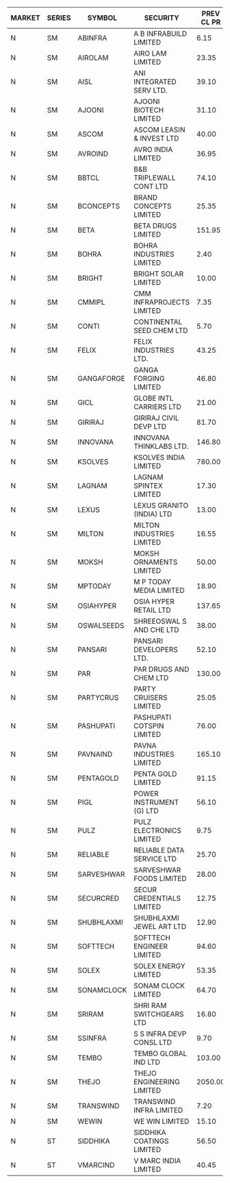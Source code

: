 


| MARKET | SERIES | SYMBOL | SECURITY | PREV CL PR | OPEN PRICE | HIGH PRICE | LOW PRICE | CLOSE PRICE | NET TRDVAL | NET TRDQTY | CORP IND | HI 52 WK | LO 52 WK |
| ----- | ----- | ----- | ----- | ----- | ----- | ----- | ----- | ----- | ----- | ----- | ----- | ----- | ----- |
| N | SM | ABINFRA | A B INFRABUILD LIMITED | 6.15 | 5.85 | 6.15 | 5.85 | 6.15 | 48000.00 | 8000 |  | 10.25 | 5.00 |
| N | SM | AIROLAM | AIRO LAM LIMITED | 23.35 | 25.00 | 25.00 | 25.00 | 25.00 | 75000.00 | 3000 |  | 36.00 | 17.35 |
| N | SM | AISL | ANI INTEGRATED SERV LTD. | 39.10 | 38.40 | 39.85 | 38.40 | 39.25 | 707760.00 | 18000 |  | 41.40 | 14.30 |
| N | SM | AJOONI | AJOONI BIOTECH LIMITED | 31.10 | 32.50 | 32.65 | 32.00 | 32.00 | 860802.80 | 26664 |  | 36.50 | 6.35 |
| N | SM | ASCOM | ASCOM LEASIN & INVEST LTD | 40.00 | 36.00 | 36.00 | 36.00 | 36.00 | 144000.00 | 4000 |  | 46.50 | 30.00 |
| N | SM | AVROIND | AVRO INDIA LIMITED | 36.95 | 35.00 | 35.00 | 35.00 | 35.00 | 70000.00 | 2000 |  | 51.00 | 35.00 |
| N | SM | BBTCL | B&B TRIPLEWALL CONT LTD | 74.10 | 75.00 | 75.00 | 75.00 | 75.00 | 225000.00 | 3000 |  | 83.95 | 27.20 |
| N | SM | BCONCEPTS | BRAND CONCEPTS LIMITED | 25.35 | 26.55 | 26.55 | 26.55 | 26.55 | 159300.00 | 6000 |  | 32.05 | 13.70 |
| N | SM | BETA | BETA DRUGS LIMITED | 151.95 | 159.50 | 159.50 | 159.50 | 159.50 | 1148400.00 | 7200 |  | 159.50 | 43.30 |
| N | SM | BOHRA | BOHRA INDUSTRIES LIMITED | 2.40 | 2.50 | 2.50 | 2.30 | 2.50 | 217800.00 | 88000 |  | 2.50 | .60 |
| N | SM | BRIGHT | BRIGHT SOLAR LIMITED | 10.00 | 10.05 | 10.50 | 10.00 | 10.50 | 153000.00 | 15000 |  | 15.55 | 4.70 |
| N | SM | CMMIPL | CMM INFRAPROJECTS LIMITED | 7.35 | 7.70 | 7.70 | 7.70 | 7.70 | 46200.00 | 6000 |  | 7.70 | 2.25 |
| N | SM | CONTI | CONTINENTAL SEED CHEM LTD | 5.70 | 5.45 | 5.95 | 5.45 | 5.45 | 74325.90 | 13332 |  | 19.05 | 5.45 |
| N | SM | FELIX | FELIX INDUSTRIES LTD. | 43.25 | 41.10 | 44.90 | 41.10 | 44.90 | 344000.00 | 8000 |  | 51.25 | 10.80 |
| N | SM | GANGAFORGE | GANGA FORGING LIMITED | 46.80 | 44.55 | 44.55 | 44.55 | 44.55 | 356400.00 | 8000 |  | 46.90 | 9.50 |
| N | SM | GICL | GLOBE INTL CARRIERS LTD | 21.00 | 20.95 | 21.00 | 19.95 | 19.95 | 464250.00 | 22500 |  | 23.80 | 16.90 |
| N | SM | GIRIRAJ | GIRIRAJ CIVIL DEVP LTD | 81.70 | 77.65 | 81.40 | 77.65 | 81.40 | 190860.00 | 2400 |  | 93.50 | 38.85 |
| N | SM | INNOVANA | INNOVANA THINKLABS LTD. | 146.80 | 154.10 | 154.10 | 154.10 | 154.10 | 616400.00 | 4000 |  | 154.10 | 70.25 |
| N | SM | KSOLVES | KSOLVES INDIA LIMITED | 780.00 | 764.00 | 764.00 | 764.00 | 764.00 | 458400.00 | 600 |  | 823.00 | 102.05 |
| N | SM | LAGNAM | LAGNAM SPINTEX LIMITED | 17.30 | 18.15 | 18.15 | 18.15 | 18.15 | 381150.00 | 21000 |  | 19.65 | 6.60 |
| N | SM | LEXUS | LEXUS GRANITO (INDIA) LTD | 13.00 | 12.95 | 13.65 | 12.95 | 13.65 | 40250.00 | 3000 |  | 22.50 | 5.05 |
| N | SM | MILTON | MILTON INDUSTRIES LIMITED | 16.55 | 17.35 | 17.35 | 17.35 | 17.35 | 152680.00 | 8800 |  | 17.35 | 7.00 |
| N | SM | MOKSH | MOKSH ORNAMENTS LIMITED | 50.00 | 50.00 | 50.00 | 50.00 | 50.00 | 300000.00 | 6000 |  | 50.80 | 21.00 |
| N | SM | MPTODAY | M P TODAY MEDIA LIMITED | 18.90 | 19.75 | 19.75 | 19.75 | 19.75 | 158000.00 | 8000 |  | 19.75 | 9.70 |
| N | SM | OSIAHYPER | OSIA HYPER RETAIL LTD | 137.65 | 139.95 | 140.00 | 139.95 | 140.00 | 111980.00 | 800 |  | 320.00 | 117.00 |
| N | SM | OSWALSEEDS | SHREEOSWAL S AND CHE LTD | 38.00 | 38.50 | 38.50 | 38.50 | 38.50 | 154000.00 | 4000 |  | 50.45 | 21.80 |
| N | SM | PANSARI | PANSARI DEVELOPERS LTD. | 52.10 | 51.50 | 51.50 | 51.50 | 51.50 | 927000.00 | 18000 |  | 53.00 | 21.90 |
| N | SM | PAR | PAR DRUGS AND CHEM LTD | 130.00 | 135.90 | 136.50 | 123.50 | 123.50 | 6119600.00 | 48000 |  | 136.50 | 31.80 |
| N | SM | PARTYCRUS | PARTY CRUISERS LIMITED | 25.05 | 26.30 | 26.30 | 25.50 | 26.30 | 471600.00 | 18000 |  | 39.90 | 16.55 |
| N | SM | PASHUPATI | PASHUPATI COTSPIN LIMITED | 76.00 | 77.60 | 77.60 | 77.00 | 77.00 | 4332000.00 | 56000 |  | 81.00 | 46.00 |
| N | SM | PAVNAIND | PAVNA INDUSTRIES LIMITED | 165.10 | 165.10 | 165.10 | 165.10 | 165.10 | 660400.00 | 4000 |  | 167.00 | 165.05 |
| N | SM | PENTAGOLD | PENTA GOLD LIMITED | 91.15 | 94.70 | 94.70 | 94.70 | 94.70 | 568200.00 | 6000 |  | 102.00 | 15.40 |
| N | SM | PIGL | POWER INSTRUMENT (G) LTD | 56.10 | 58.00 | 58.90 | 58.00 | 58.90 | 2335800.00 | 40000 |  | 58.90 | 8.90 |
| N | SM | PULZ | PULZ ELECTRONICS LIMITED | 9.75 | 9.75 | 9.75 | 9.75 | 9.75 | 39000.00 | 4000 |  | 16.65 | 9.70 |
| N | SM | RELIABLE | RELIABLE DATA SERVICE LTD | 25.70 | 25.60 | 25.90 | 25.60 | 25.90 | 247080.00 | 9600 |  | 31.00 | 19.95 |
| N | SM | SARVESHWAR | SARVESHWAR FOODS LIMITED | 28.00 | 26.60 | 29.00 | 26.60 | 29.00 | 727200.00 | 25600 |  | 31.05 | 9.60 |
| N | SM | SECURCRED | SECUR CREDENTIALS LIMITED | 12.75 | 12.20 | 13.20 | 12.20 | 13.20 | 37290.00 | 3000 |  | 24.25 | 12.00 |
| N | SM | SHUBHLAXMI | SHUBHLAXMI JEWEL ART LTD | 12.90 | 12.35 | 12.35 | 12.35 | 12.35 | 12350.00 | 1000 |  | 29.90 | 12.05 |
| N | SM | SOFTTECH | SOFTTECH ENGINEER LIMITED | 94.60 | 94.55 | 94.55 | 94.55 | 94.55 | 151280.00 | 1600 |  | 108.95 | 35.50 |
| N | SM | SOLEX | SOLEX ENERGY LIMITED | 53.35 | 50.70 | 50.70 | 50.70 | 50.70 | 709800.00 | 14000 |  | 59.20 | 20.15 |
| N | SM | SONAMCLOCK | SONAM CLOCK LIMITED | 64.70 | 64.65 | 64.65 | 62.25 | 64.65 | 1146600.00 | 18000 |  | 65.70 | 37.50 |
| N | SM | SRIRAM | SHRI RAM SWITCHGEARS LTD | 16.80 | 17.15 | 17.15 | 17.15 | 17.15 | 617400.00 | 36000 |  | 17.15 | 11.20 |
| N | SM | SSINFRA | S S INFRA DEVP CONSL LTD | 9.70 | 9.95 | 9.95 | 9.95 | 9.95 | 29850.00 | 3000 |  | 10.20 | 5.65 |
| N | SM | TEMBO | TEMBO GLOBAL IND LTD | 103.00 | 102.65 | 108.80 | 102.65 | 107.80 | 5869900.00 | 56000 |  | 260.80 | 83.30 |
| N | SM | THEJO | THEJO ENGINEERING LIMITED | 2050.00 | 2074.00 | 2075.00 | 2070.00 | 2071.00 | 1657600.00 | 800 |  | 2255.00 | 350.55 |
| N | SM | TRANSWIND | TRANSWIND INFRA LIMITED | 7.20 | 6.85 | 6.85 | 6.85 | 6.85 | 137000.00 | 20000 |  | 12.80 | 2.85 |
| N | SM | WEWIN | WE WIN LIMITED | 15.10 | 15.75 | 15.75 | 15.75 | 15.75 | 47250.00 | 3000 |  | 60.00 | 13.55 |
| N | ST | SIDDHIKA | SIDDHIKA COATINGS LIMITED | 56.50 | 53.70 | 56.45 | 53.70 | 55.95 | 869200.00 | 16000 |  | 58.45 | 52.00 |
| N | ST | VMARCIND | V MARC INDIA LIMITED | 40.45 | 38.45 | 41.00 | 38.45 | 40.00 | 2295000.00 | 57000 |  | 49.25 | 38.45 |



